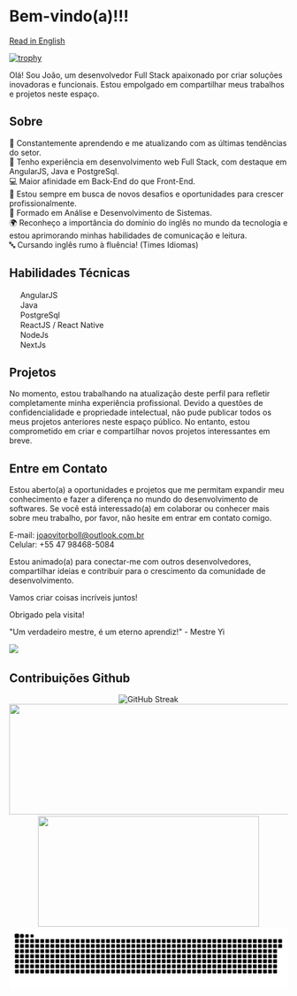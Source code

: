 # Bem-vindo(a)!!!

[Read in English](./README.en.md)

[![trophy](https://github-profile-trophy.vercel.app/?username=JoaoBoll&theme=onedark&title=Experience,Commits,Repositories&margin-w=15)](https://github.com/ryo-ma/github-profile-trophy)

Olá! Sou João, um desenvolvedor Full Stack apaixonado por criar soluções inovadoras e funcionais. Estou empolgado em compartilhar meus trabalhos e projetos neste espaço.

## Sobre

🌱 Constantemente aprendendo e me atualizando com as últimas tendências do setor.  
👯 Tenho experiência em desenvolvimento web Full Stack, com destaque em AngularJS, Java e PostgreSql.  
💻 Maior afinidade em Back-End do que Front-End.  
🚀 Estou sempre em busca de novos desafios e oportunidades para crescer profissionalmente.  
📖 Formado em Análise e Desenvolvimento de Sistemas.  
🌍 Reconheço a importância do domínio do inglês no mundo da tecnologia e estou aprimorando minhas habilidades de comunicação e leitura.  
🔤 Cursando inglês rumo à fluência! (Times Idiomas)

## Habilidades Técnicas

<img src="https://cdn.jsdelivr.net/gh/devicons/devicon/icons/angularjs/angularjs-original.svg" width="16" height="15"/></i> AngularJS\
<img src="https://cdn.jsdelivr.net/gh/devicons/devicon/icons/java/java-original.svg"  width="16" height="15"/> Java\
<img src="https://cdn.jsdelivr.net/gh/devicons/devicon/icons/postgresql/postgresql-original.svg"  width="16" height="15"/> PostgreSql\
<img src="https://cdn.jsdelivr.net/gh/devicons/devicon/icons/react/react-original.svg"  width="16" height="15"/> ReactJS / React Native\
<img src="https://cdn.jsdelivr.net/gh/devicons/devicon/icons/nodejs/nodejs-original.svg" width="16" height="15"/> NodeJs\
<img src="https://cdn.jsdelivr.net/gh/devicons/devicon/icons/nextjs/nextjs-line.svg" width="16" height="15"/> NextJs

## Projetos

No momento, estou trabalhando na atualização deste perfil para refletir completamente minha experiência profissional. Devido a questões de confidencialidade e propriedade intelectual, não pude publicar todos os meus projetos anteriores neste espaço público. No entanto, estou comprometido em criar e compartilhar novos projetos interessantes em breve.

## Entre em Contato

Estou aberto(a) a oportunidades e projetos que me permitam expandir meu conhecimento e fazer a diferença no mundo do desenvolvimento de softwares. Se você está interessado(a) em colaborar ou conhecer mais sobre meu trabalho, por favor, não hesite em entrar em contato comigo.

E-mail: joaovitorboll@outlook.com.br  
Celular: +55 47 98468-5084

Estou animado(a) para conectar-me com outros desenvolvedores, compartilhar ideias e contribuir para o crescimento da comunidade de desenvolvimento.

Vamos criar coisas incríveis juntos!

Obrigado pela visita!

"Um verdadeiro mestre, é um eterno aprendiz!" - Mestre Yi

<a href="https://www.linkedin.com/in/joão-vitor-boll-87b34859/" target="_blank"><img src="https://img.shields.io/badge/-LinkedIn-%230077B5?style=for-the-badge&logo=linkedin&logoColor=white" target="_blank"></a>

## Contribuições Github 
<p align="center">
    <picture>
        <source media="(prefers-color-scheme: dark)" srcset="https://streak-stats.demolab.com?user=JoaoBoll&theme=vision-friendly-dark&border_radius=15&date_format=M%20j%5B%2C%20Y%5D&exclude_days=Sun%2CSat&card_width=650&locale=pt_BR">
        <source media="(prefers-color-scheme: light)" srcset="https://streak-stats.demolab.com?user=JoaoBoll&theme=default&border_radius=15&date_format=M%20j%5B%2C%20Y%5D&exclude_days=Sun%2CSat&card_width=650&locale=pt_BR">
        <img alt="GitHub Streak" src="https://streak-stats.demolab.com?user=JoaoBoll&theme=default&border_radius=15&date_format=M%20j%5B%2C%20Y%5D&exclude_days=Sun%2CSat&card_width=650&locale=pt_BR">
    </picture>
    <picture>
        <source media="(prefers-color-scheme: dark)" srcset="https://github-readme-stats.vercel.app/api?username=JoaoBoll&show_icons=true&theme=vision-friendly-dark&locale=pt-br">
        <source media="(prefers-color-scheme: light)" srcset="https://github-readme-stats.vercel.app/api?username=JoaoBoll&show_icons=true&locale=pt-br">
        <img width="600" height="200" src="https://github-readme-stats.vercel.app/api?username=JoaoBoll&show_icons=true">
    </picture>
    <picture>
        <source media="(prefers-color-scheme: dark)" srcset="https://github-readme-stats.vercel.app/api/top-langs/?username=JoaoBoll&size_weight=0.15&count_weight=0.5&layout=compact&theme=vision-friendly-dark&locale=pt-br">
        <source media="(prefers-color-scheme: light)" srcset="https://github-readme-stats.vercel.app/api/top-langs/?username=JoaoBoll&size_weight=0.15&count_weight=0.5&layout=compact&locale=pt-br">
        <img width="400" height="200" src="https://github-readme-stats.vercel.app/api/top-langs/?username=JoaoBoll&size_weight=0.15&count_weight=0.5&layout=compact">
    </picture>
    <picture>
        <source media="(prefers-color-scheme: dark)" srcset="https://raw.githubusercontent.com/JoaoBoll/README/output/github-contribution-grid-snake-dark.svg">
        <source media="(prefers-color-scheme: light)" srcset="https://raw.githubusercontent.com/JoaoBoll/README/output/github-contribution-grid-snake.svg">
        <img alt="GitHub contribution grid snake" src="https://raw.githubusercontent.com/JoaoBoll/README/output/github-contribution-grid-snake.svg">
    </picture>
</p>





